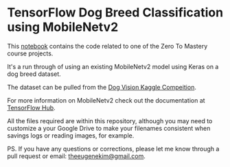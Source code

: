 # TensorFlow Dog Breed Classification using MobileNetv2

This [notebook](https://github.com/theeugenekim/dog-vision-tensorflow/blob/main/dog_vision_machine_learning.ipynb) contains the code related to one of the Zero To Mastery course projects.

It's a run through of using an existing MobileNetv2 model using Keras on a dog breed dataset.

The dataset can be pulled from the [Dog Vision Kaggle Compeition](https://www.kaggle.com/c/dog-breed-identification).

For more information on MobileNetv2 check out the documentation at [TensorFlow Hub](https://tfhub.dev/google/imagenet/mobilenet_v2_130_224/classification/4).

All the files required are within this repository, although you may need to customize a your Google Drive to make your filenames consistent when savings logs or reading images, for example.

PS. If you have any questions or corrections, please let me know through a pull request or email: theeugenekim@gmail.com.
